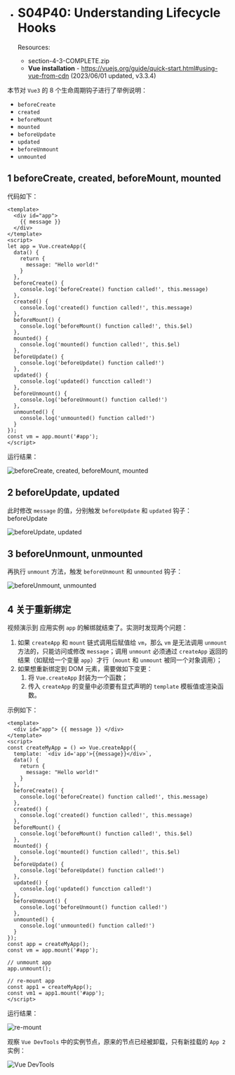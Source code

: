 - # S04P40: Understanding Lifecycle Hooks

  Resources:

  - section-4-3-COMPLETE.zip
  - **Vue installation** - https://vuejs.org/guide/quick-start.html#using-vue-from-cdn (2023/06/01 updated, v3.3.4)



本节对 `Vue3` 的 8 个生命周期钩子进行了举例说明：

- `beforeCreate`
- `created`
- `beforeMount`
- `mounted`
- `beforeUpdate`
- `updated`
- `beforeUnmount`
- `unmounted`



## 1 beforeCreate, created, beforeMount, mounted

代码如下：

```vue
<template>
  <div id="app">
    {{ message }}
  </div>
</template>
<script>
let app = Vue.createApp({
  data() {
    return {
      message: "Hello world!"
    }
  },
  beforeCreate() {
    console.log('beforeCreate() function called!', this.message)
  },
  created() {
    console.log('created() function called!', this.message)
  },
  beforeMount() {
    console.log('beforeMount() function called!', this.$el)
  },
  mounted() {
    console.log('mounted() function called!', this.$el)
  },
  beforeUpdate() {
    console.log('beforeUpdate() function called!')
  },
  updated() {
    console.log('updated() funcction called!')
  },
  beforeUnmount() {
    console.log('beforeUnmount() function called!')
  },
  unmounted() {
    console.log('unmounted() function called!')
  }
});
const vm = app.mount('#app');
</script>
```

运行结果：

![beforeCreate, created, beforeMount, mounted](../assets/40-1.png)

## 2 beforeUpdate, updated

此时修改 `message` 的值，分别触发 `beforeUpdate` 和 `updated` 钩子：beforeUpdate

![beforeUpdate, updated](../assets/40-2.png)



## 3 beforeUnmount, unmounted

再执行 `unmount` 方法，触发 `beforeUnmount` 和 `unmounted` 钩子：

![beforeUnmount, unmounted](../assets/40-3.png)



## 4 关于重新绑定

视频演示到 应用实例 `app` 的解绑就结束了。实测时发现两个问题：

1. 如果 `createApp` 和 `mount` 链式调用后赋值给 `vm`，那么 `vm` 是无法调用 `unmount` 方法的，只能访问或修改 `message`；调用 `unmount` 必须通过 `createApp` 返回的结果（如赋给一个变量 `app`）才行（`mount` 和 `unmount` 被同一个对象调用）；
2. 如果想重新绑定到 DOM 元素，需要做如下变更：
   1. 将 `Vue.createApp` 封装为一个函数；
   2. 传入 `createApp` 的变量中必须要有显式声明的 `template` 模板值或渲染函数。

示例如下：

```vue
<template>
  <div id="app"> {{ message }} </div>
</template>
<script>
const createMyApp = () => Vue.createApp({
  template: `<div id='app'>{{message}}</div>`,
  data() {
    return {
      message: "Hello world!"
    }
  },
  beforeCreate() {
    console.log('beforeCreate() function called!', this.message)
  },
  created() {
    console.log('created() function called!', this.message)
  },
  beforeMount() {
    console.log('beforeMount() function called!', this.$el)
  },
  mounted() {
    console.log('mounted() function called!', this.$el)
  },
  beforeUpdate() {
    console.log('beforeUpdate() function called!')
  },
  updated() {
    console.log('updated() funcction called!')
  },
  beforeUnmount() {
    console.log('beforeUnmount() function called!')
  },
  unmounted() {
    console.log('unmounted() function called!')
  }
});
const app = createMyApp();
const vm = app.mount('#app');

// unmount app
app.unmount();

// re-mount app
const app1 = createMyApp();
const vm1 = app1.mount('#app');
</script>
```

运行结果：

![re-mount](../assets/40-4.png)

观察 `Vue DevTools` 中的实例节点，原来的节点已经被卸载，只有新挂载的 `App 2` 实例：

![Vue DevTools](../assets/40-5.png)
